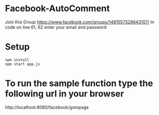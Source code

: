 # Facebook-AutoComment

Join this Group https://www.facebook.com/groups/1481557328643107/
In code on line 61, 62 enter your email and password

# Setup
```
npm install
npm start app.js
```


# To run the sample function type the following url in your browser

http://localhost:8080/facebook/gotopage
